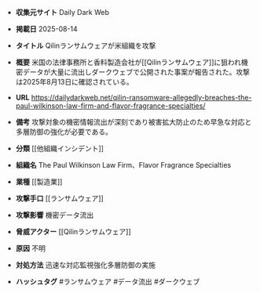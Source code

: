 - **収集元サイト**
Daily Dark Web

- **掲載日**
2025-08-14

- **タイトル**
Qilinランサムウェアが米組織を攻撃

- **概要**
米国の法律事務所と香料製造会社が[[Qilinランサムウェア]]に狙われ機密データが大量に流出しダークウェブで公開された事案が報告された。攻撃は2025年8月13日に確認されている。

- **URL**
https://dailydarkweb.net/qilin-ransomware-allegedly-breaches-the-paul-wilkinson-law-firm-and-flavor-fragrance-specialties/

- **備考**
攻撃対象の機密情報流出が深刻であり被害拡大防止のため早急な対応と多層防御の強化が必要である。

- **分類**
[[他組織インシデント]]

- **組織名**
The Paul Wilkinson Law Firm、Flavor Fragrance Specialties

- **業種**
[[製造業]]

- **攻撃手口**
[[ランサムウェア]]

- **攻撃影響**
機密データ流出

- **脅威アクター**
[[Qilinランサムウェア]]

- **原因**
不明

- **対処方法**
迅速な対応監視強化多層防御の実施

- **ハッシュタグ**
#ランサムウェア #データ流出 #ダークウェブ
